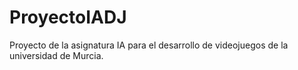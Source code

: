 # ProyectoIADJ
 Proyecto de la asignatura IA para el desarrollo de videojuegos de la universidad de Murcia.
